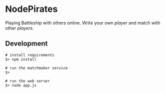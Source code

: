 NodePirates
===========

Playing Battleship with others online.
Write your own _player_ and match with other _players_.


Development
-----------

    # install requirements
    $> npm install

    # run the matchmaker service
    $> 

    # run the web server
    $> node app.js
